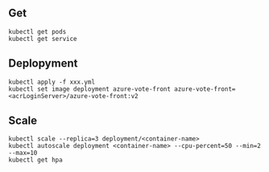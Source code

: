 ## Get
```
kubectl get pods
kubectl get service
```

## Deplopyment 
```
kubectl apply -f xxx.yml
kubectl set image deployment azure-vote-front azure-vote-front=<acrLoginServer>/azure-vote-front:v2
```

## Scale
```
kubectl scale --replica=3 deployment/<container-name>  
kubectl autoscale deployment <container-name> --cpu-percent=50 --min=2 --max=10
kubectl get hpa
```
